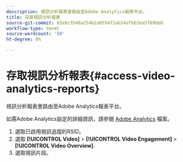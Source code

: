```yaml
---
description: 視訊分析報表會路由至Adobe Analytics報表平台。
title: 存取視訊分析報表
source-git-commit: 02ebc3548a254b2a6554f1ab34afbb3ea5f09bb8
workflow-type: tm+mt
source-wordcount: '59'
ht-degree: 0%

---
```


# 存取視訊分析報表{#access-video-analytics-reports}

視訊分析報表會路由至Adobe Analytics報表平台。

如需Adobe Analytics設定的詳細資訊，請參閱 [Adobe Analytics](https://microsite.omniture.com/t2/help/en_US/reference/) 檔案。
1. 選取已啟用視訊追蹤的RSID。
1. 選取 **[!UICONTROL Video]** > **[!UICONTROL Video Engagement]** > **[!UICONTROL Video Overview]**.
1. 選取視訊片段。
